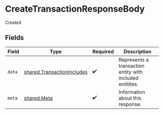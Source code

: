 # CreateTransactionResponseBody

Created


## Fields

| Field                                                                           | Type                                                                            | Required                                                                        | Description                                                                     |
| ------------------------------------------------------------------------------- | ------------------------------------------------------------------------------- | ------------------------------------------------------------------------------- | ------------------------------------------------------------------------------- |
| `data`                                                                          | [shared.TransactionIncludes](../../../sdk/models/shared/transactionincludes.md) | :heavy_check_mark:                                                              | Represents a transaction entity with included entitites.                        |
| `meta`                                                                          | [shared.Meta](../../../sdk/models/shared/meta.md)                               | :heavy_check_mark:                                                              | Information about this response.                                                |